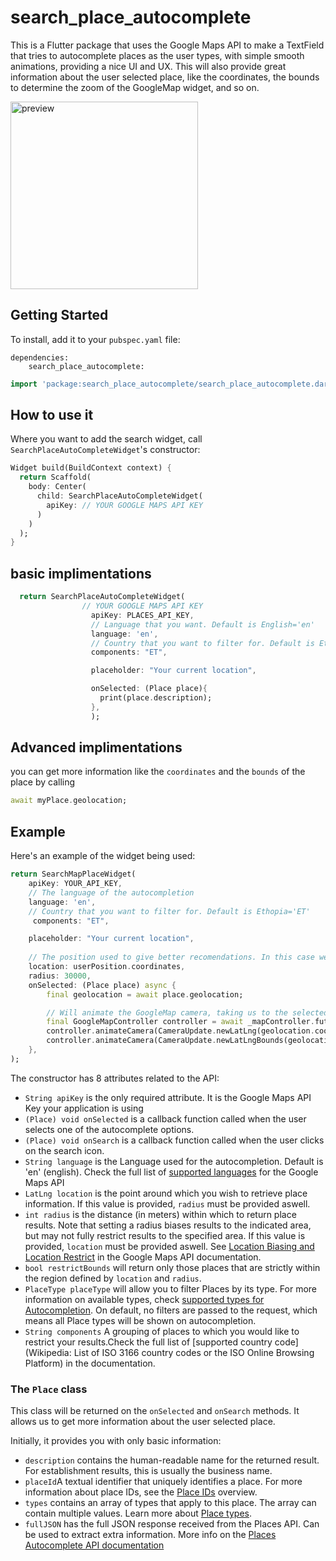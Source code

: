 # search_place_autocomplete

This is a Flutter package that uses the Google Maps API to make a TextField that tries to autocomplete places as the user types, with simple smooth animations, providing a nice UI and UX.
This will also provide great information about the user selected place, like the coordinates, the bounds to determine the zoom of the GoogleMap widget, and so on.

 <img src=".github-assets/preview.png" alt="preview" width="300"/> 



## Getting Started

To install, add it to your `pubspec.yaml` file:

```
dependencies:
    search_place_autocomplete:

```

```dart
import 'package:search_place_autocomplete/search_place_autocomplete.dart';
```

## How to use it

Where you want to add the search widget, call `SearchPlaceAutoCompleteWidget`'s constructor:

```dart
Widget build(BuildContext context) {
  return Scaffold(
    body: Center(
      child: SearchPlaceAutoCompleteWidget(
        apiKey: // YOUR GOOGLE MAPS API KEY
      )
    )
  );
}
```

## basic implimentations

```dart
  return SearchPlaceAutoCompleteWidget(
                // YOUR GOOGLE MAPS API KEY 
                  apiKey: PLACES_API_KEY,
                  // Language that you want. Default is English='en' 
                  language: 'en',
                  // Country that you want to filter for. Default is Ethopia='ET'
                  components: "ET",

                  placeholder: "Your current location",

                  onSelected: (Place place){
                    print(place.description);
                  },
                  );


```
## Advanced implimentations
you can get more information like the `coordinates` and the `bounds` of the place by calling

```dart
await myPlace.geolocation;
```

## Example

Here's an example of the widget being used:

```dart
return SearchMapPlaceWidget(
    apiKey: YOUR_API_KEY,
    // The language of the autocompletion
    language: 'en',
    // Country that you want to filter for. Default is Ethopia='ET'
     components: "ET",

    placeholder: "Your current location",
                  
    // The position used to give better recomendations. In this case we are using the user position
    location: userPosition.coordinates,
    radius: 30000,
    onSelected: (Place place) async {
        final geolocation = await place.geolocation;

        // Will animate the GoogleMap camera, taking us to the selected position with an appropriate zoom
        final GoogleMapController controller = await _mapController.future;
        controller.animateCamera(CameraUpdate.newLatLng(geolocation.coordinates));
        controller.animateCamera(CameraUpdate.newLatLngBounds(geolocation.bounds, 0));
    },
);
```


The constructor has 8 attributes related to the API:

- `String apiKey` is the only required attribute. It is the Google Maps API Key your application is using
- `(Place) void onSelected` is a callback function called when the user selects one of the autocomplete options.
- `(Place) void onSearch` is a callback function called when the user clicks on the search icon.
- `String language` is the Language used for the autocompletion. Default is 'en' (english). Check the full list of [supported languages](https://developers.google.com/maps/faq#languagesupport) for the Google Maps API
- `LatLng location` is the point around which you wish to retrieve place information. If this value is provided, `radius` must be provided aswell.
- `int radius` is the distance (in meters) within which to return place results. Note that setting a radius biases results to the indicated area, but may not fully restrict results to the specified area. If this value is provided, `location` must be provided aswell. See [Location Biasing and Location Restrict](https://developers.google.com/places/web-service/autocomplete#location_biasing) in the Google Maps API documentation.
- `bool restrictBounds` will return only those places that are strictly within the region defined by `location` and `radius`.
- `PlaceType placeType` will allow you to filter Places by its type. For more information on available types, check [supported types for Autocompletion](https://developers.google.com/places/web-service/autocomplete?#place_types). On default, no filters are passed to the request, which means all Place types will be shown on autocompletion.
- `String components` A grouping of places to which you would like to restrict your results.Check the full list of [supported  country code](Wikipedia: List of ISO 3166 country codes or the ISO Online Browsing Platform) in the documentation.

### The `Place` class

This class will be returned on the `onSelected` and `onSearch` methods. It allows us to get more information about the user selected place.

Initially, it provides you with only basic information:

- `description` contains the human-readable name for the returned result. For establishment results, this is usually the business name.
- `placeId`A textual identifier that uniquely identifies a place. For more information about place IDs, see the [Place IDs](https://developers.google.com/places/web-service/place-id) overview.
- `types` contains an array of types that apply to this place. The array can contain multiple values. Learn more about [Place types](https://developers.google.com/places/web-service/supported_types).
- `fullJSON` has the full JSON response received from the Places API. Can be used to extract extra information. More info on the [Places Autocomplete API documentation](https://developers.google.com/places/web-service/autocomplete)


